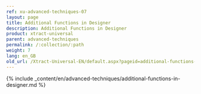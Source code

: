 ```yaml
---
ref: xu-advanced-techniques-07
layout: page
title: Additional Functions in Designer
description: Additional Functions in Designer
product: xtract-universal
parent: advanced-techniques
permalink: /:collection/:path
weight: 7
lang: en_GB
old_url: /Xtract-Universal-EN/default.aspx?pageid=additional-functions-in-designer
---
```

{% include _content/en/advanced-techniques/additional-functions-in-designer.md %}